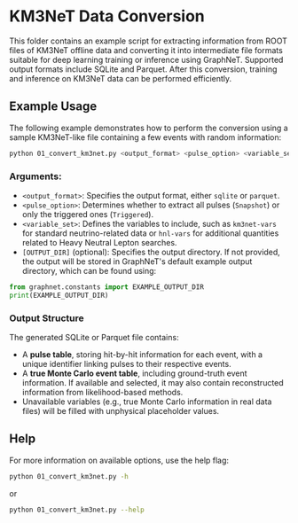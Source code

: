 # KM3NeT Data Conversion

This folder contains an example script for extracting information from ROOT files of KM3NeT offline data and converting it into intermediate file formats suitable for deep learning training or inference using GraphNeT. Supported output formats include SQLite and Parquet. After this conversion, training and inference on KM3NeT data can be performed efficiently.

## Example Usage

The following example demonstrates how to perform the conversion using a sample KM3NeT-like file containing a few events with random information:

```bash
python 01_convert_km3net.py <output_format> <pulse_option> <variable_set> [OUTPUT_DIR]
```

### Arguments:
- `<output_format>`: Specifies the output format, either `sqlite` or `parquet`.
- `<pulse_option>`: Determines whether to extract all pulses (`Snapshot`) or only the triggered ones (`Triggered`).
- `<variable_set>`: Defines the variables to include, such as `km3net-vars` for standard neutrino-related data or `hnl-vars` for additional quantities related to Heavy Neutral Lepton searches.
- `[OUTPUT_DIR]` (optional): Specifies the output directory. If not provided, the output will be stored in GraphNeT's default example output directory, which can be found using:

```python
from graphnet.constants import EXAMPLE_OUTPUT_DIR
print(EXAMPLE_OUTPUT_DIR)
```

### Output Structure

The generated SQLite or Parquet file contains:
- A **pulse table**, storing hit-by-hit information for each event, with a unique identifier linking pulses to their respective events.
- A **true Monte Carlo event table**, including ground-truth event information. If available and selected, it may also contain reconstructed information from likelihood-based methods.
- Unavailable variables (e.g., true Monte Carlo information in real data files) will be filled with unphysical placeholder values.

## Help

For more information on available options, use the help flag:

```bash
python 01_convert_km3net.py -h
```

or

```bash
python 01_convert_km3net.py --help
```


